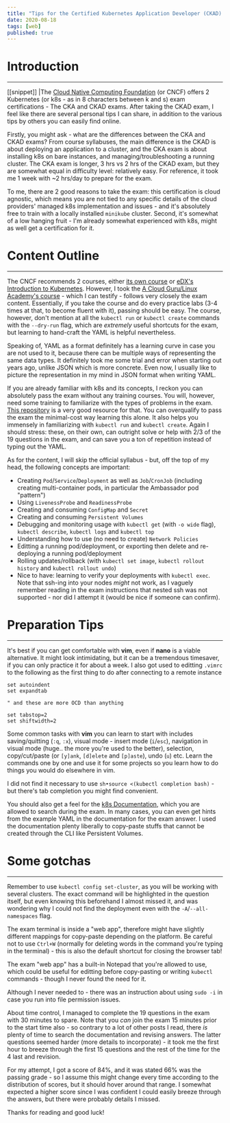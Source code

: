 ```yaml
---
title: "Tips for the Certified Kubernetes Application Developer (CKAD) exam (2020)"
date: 2020-08-18
tags: [web]
published: true
---
```


# Introduction
---

[[snippet]]
|The [Cloud Native Computing Foundation](https://www.cncf.io/) (or CNCF) offers 2 Kubernetes (or k8s - as in 8 characters between k and s) exam certifications - The CKA and CKAD exams. After taking the CKAD exam, I feel like there are several personal tips I can share, in addition to the various tips by others you can easily find online.

Firstly, you might ask - what are the differences between the CKA and CKAD exams? From course syllabuses, the main difference is the CKAD is about deploying an application to a cluster, and the CKA exam is about installing k8s on bare instances, and managing/troubleshooting a running cluster. The CKA exam is longer, 3 hrs vs 2 hrs of the CKAD exam, but they are somewhat equal in difficulty level: relatively easy. For reference, it took me 1 week with ~2 hrs/day to prepare for the exam.

To me, there are 2 good reasons to take the exam: this certification is cloud agnostic, which means you are not tied to any specific details of the cloud providers' managed k8s implementation and issues - and it's absolutely free to train with a locally installed `minikube` cluster. Second, it's somewhat of a low hanging fruit - I'm already somewhat experienced with k8s, might as well get a certification for it.


# Content Outline
---

The CNCF recommends 2 courses, either [its own course](https://training.linuxfoundation.org/training/kubernetes-for-developers/) or [eDX's Introduction to Kubernetes](https://www.edx.org/course/introduction-to-kubernetes). However, I took the [A Cloud Guru/Linux Academy's course](https://linuxacademy.com/cp/modules/view/id/305) - which I can testify - follows very closely the exam content. Essentially, if you take the course and do every practice labs (3-4 times at that, to become fluent with it), passing should be easy. The course, however, don't mention at all the `kubectl run` or `kubectl create` commands with the `--dry-run` flag, which are _extremely_ useful shortcuts for the exam, but learning to hand-craft the YAML is helpful nevertheless.

Speaking of, YAML as a format definitely has a learning curve in case you are not used to it, because there can be multiple ways of representing the same data types. It definitely took me some trial and error when starting out years ago, unlike JSON which is more concrete. Even now, I usually like to picture the representation in my mind in JSON format when writing YAML.

If you are already familiar with k8s and its concepts, I reckon you can absolutely pass the exam without any training courses. You will, however, need some training to familiarize with the types of problems in the exam. [This repository](https://github.com/dgkanatsios/CKAD-exercises) is a very good resource for that. You can overqualify to pass the exam the minimal-cost way learning this alone. It also helps you immensely in familiarizing with `kubectl run` and `kubectl create`. Again I should stress: these, on their own, can outright solve or help with 2/3 of the 19 questions in the exam, and can save you a ton of repetition instead of typing out the YAML.

As for the content, I will skip the official syllabus - but, off the top of my head, the following concepts are important:

- Creating `Pod`/`Service`/`Deployment` as well as `Job`/`CronJob` (including creating multi-container pods, in particular the Ambassador pod "pattern")
- Using `LivenessProbe` and `ReadinessProbe`
- Creating and consuming `ConfigMap` and `Secret`
- Creating and consuming `Persistent Volumes`
- Debugging and monitoring usage with `kubectl get` (with `-o wide` flag), `kubectl describe`, `kubectl logs` and `kubectl top`
- Understanding how to use (no need to create) `Network Policies`
- Editting a running pod/deployment, or exporting then delete and re-deploying a running pod/deployment
- Rolling updates/rollback (with `kubectl set image`, `kubectl rollout history` and `kubectl rollout undo`)
- Nice to have: learning to verify your deployments with `kubectl exec`. Note that ssh-ing into your nodes _might_ not work, as I vaguely remember reading in the exam instructions that nested ssh was not supported - nor did I attempt it (would be nice if someone can confirm).


# Preparation Tips
---

It's best if you can get comfortable with **vim**, even if **nano** is a viable alternative. It might look intimidating, but it can be a tremendous timesaver, if you can only practice it for about a week. I also got used to editting `.vimrc` to the following as the first thing to do after connecting to a remote instance

```vimrc
set autoindent
set expandtab

" and these are more OCD than anything

set tabstop=2
set shiftwidth=2
```

Some common tasks with **vim** you can learn to start with includes saving/quitting (`:q`, `:x`), visual mode - insert mode (`i`/`esc`), navigation in visual mode (huge.. the more you're used to the better), selection, copy/cut/paste (or `[y]ank`, `[d]elete` and `[p]aste`), undo (`u`) etc. Learn the commands one by one and use it for some projects so you learn how to do things you would do elsewhere in vim.

I did not find it necessary to use `sh•source <(kubectl completion bash)` - but there's tab completion you might find convenient.

You should also get a feel for the [k8s Documentation](https://kubernetes.io/docs/home/), which you are allowed to search during the exam. In many cases, you can even get hints from the example YAML in the documentation for the exam answer. I used the documentation plenty liberally to copy-paste stuffs that cannot be created through the CLI like Persistent Volumes.

# Some gotchas
---

Remember to use `kubectl config set-cluster`, as you will be working with several clusters. The exact command will be highlighted in the question itself, but even knowing this beforehand I almost missed it, and was wondering why I could not find the deployment even with the `-A`/`--all-namespaces` flag.

The exam terminal is inside a "web app", therefore might have slightly different mappings for copy-paste depending on the platform. Be careful not to use `Ctrl+W` (normally for deleting words in the command you're typing in the terminal) - this is also the default shortcut for closing the browser tab!

The exam "web app" has a built-in Notepad that you're allowed to use, which could be useful for editting before copy-pasting or writing `kubectl` commands - though I never found the need for it.

Although I never needed to - there was an instruction about using `sudo -i` in case you run into file permission issues.

About time control, I managed to complete the 19 questions in the exam with 30 minutes to spare. Note that you _can_ join the exam 15 minutes prior to the start time also - so contrary to a lot of other posts I read, there _is_ plenty of time to search the documentation and revising answers. The latter questions seemed harder (more details to incorporate) - it took me the first hour to breeze through the first 15 questions and the rest of the time for the 4 last and revision.

For my attempt, I got a score of 84%, and it was stated 66% was the passing grade - so I assume this might change every time according to the distribution of scores, but it should hover around that range. I somewhat expected a higher score since I was confident I could easily breeze through the answers, but there were probably details I missed.

Thanks for reading and good luck!